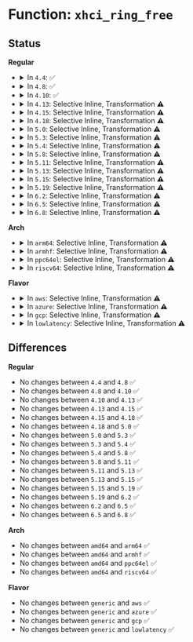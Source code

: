# Function: <code>xhci_ring_free</code>

## Status
<b>Regular</b>
<ul>
<li>
<details>
<summary>In <code>4.4</code>: ✅</summary>

```c
void xhci_ring_free(struct xhci_hcd *xhci, struct xhci_ring *ring);
```

**Collision:** Unique Global

**Inline:** No

**Transformation:** False

**Instances:**

```
In drivers/usb/host/xhci-mem.c (ffffffff816539f0)
Location: drivers/usb/host/xhci-mem.c:276
Inline: False
Direct callers:
  - drivers/usb/host/xhci-mem.c:xhci_free_or_cache_endpoint_ring
  - drivers/usb/host/xhci-mem.c:xhci_alloc_stream_info
  - drivers/usb/host/xhci-mem.c:xhci_alloc_stream_info
  - drivers/usb/host/xhci-mem.c:xhci_free_stream_info
  - drivers/usb/host/xhci-mem.c:xhci_mem_cleanup
  - drivers/usb/host/xhci-mem.c:xhci_mem_cleanup
```
**Symbols:**

```
ffffffff816539f0-ffffffff81653aad: xhci_ring_free (STB_GLOBAL)
```
</details>
</li>
<li>
<details>
<summary>In <code>4.8</code>: ✅</summary>

```c
void xhci_ring_free(struct xhci_hcd *xhci, struct xhci_ring *ring);
```

**Collision:** Unique Global

**Inline:** No

**Transformation:** False

**Instances:**

```
In drivers/usb/host/xhci-mem.c (ffffffff816b4480)
Location: drivers/usb/host/xhci-mem.c:286
Inline: False
Direct callers:
  - drivers/usb/host/xhci-mem.c:xhci_mem_cleanup
  - drivers/usb/host/xhci-mem.c:xhci_mem_cleanup
  - drivers/usb/host/xhci-mem.c:xhci_free_stream_info
  - drivers/usb/host/xhci-mem.c:xhci_alloc_stream_info
  - drivers/usb/host/xhci-mem.c:xhci_alloc_stream_info
  - drivers/usb/host/xhci-mem.c:xhci_free_or_cache_endpoint_ring
```
**Symbols:**

```
ffffffff816b4480-ffffffff816b4536: xhci_ring_free (STB_GLOBAL)
```
</details>
</li>
<li>
<details>
<summary>In <code>4.10</code>: ✅</summary>

```c
void xhci_ring_free(struct xhci_hcd *xhci, struct xhci_ring *ring);
```

**Collision:** Unique Global

**Inline:** No

**Transformation:** False

**Instances:**

```
In drivers/usb/host/xhci-mem.c (ffffffff816e2630)
Location: drivers/usb/host/xhci-mem.c:286
Inline: False
Direct callers:
  - drivers/usb/host/xhci-mem.c:xhci_mem_cleanup
  - drivers/usb/host/xhci-mem.c:xhci_mem_cleanup
  - drivers/usb/host/xhci-mem.c:xhci_free_stream_info
  - drivers/usb/host/xhci-mem.c:xhci_alloc_stream_info
  - drivers/usb/host/xhci-mem.c:xhci_alloc_stream_info
  - drivers/usb/host/xhci-mem.c:xhci_free_or_cache_endpoint_ring
```
**Symbols:**

```
ffffffff816e2630-ffffffff816e26e6: xhci_ring_free (STB_GLOBAL)
```
</details>
</li>
<li>
<details>
<summary>In <code>4.13</code>: Selective Inline, Transformation ⚠️</summary>

```c
void xhci_ring_free(struct xhci_hcd *xhci, struct xhci_ring *ring);
```

**Collision:** Unique Global

**Inline:** Selective

**Transformation:** True

**Instances:**

```
In drivers/usb/host/xhci-mem.c (ffffffff816f8586)
Location: drivers/usb/host/xhci-mem.c:286
Inline: True
Inline callers:
  - drivers/usb/host/xhci-mem.c:xhci_mem_cleanup
  - drivers/usb/host/xhci-mem.c:xhci_mem_cleanup
  - drivers/usb/host/xhci-mem.c:xhci_alloc_stream_info
  - drivers/usb/host/xhci-mem.c:xhci_alloc_stream_info
  - drivers/usb/host/xhci-mem.c:xhci_free_endpoint_ring
Direct callers:
  - drivers/usb/host/xhci-mem.c:xhci_mem_cleanup
  - drivers/usb/host/xhci-mem.c:xhci_mem_cleanup
  - drivers/usb/host/xhci-mem.c:xhci_alloc_stream_info
  - drivers/usb/host/xhci-mem.c:xhci_alloc_stream_info
  - drivers/usb/host/xhci-mem.c:xhci_free_endpoint_ring
```
**Symbols:**

```
ffffffff816f5aa0-ffffffff816f5b73: xhci_ring_free.part.37 (STB_LOCAL)
ffffffff816f6810-ffffffff816f6827: xhci_ring_free (STB_GLOBAL)
```
</details>
</li>
<li>
<details>
<summary>In <code>4.15</code>: Selective Inline, Transformation ⚠️</summary>

```c
void xhci_ring_free(struct xhci_hcd *xhci, struct xhci_ring *ring);
```

**Collision:** Unique Global

**Inline:** Selective

**Transformation:** True

**Instances:**

```
In drivers/usb/host/xhci-mem.c (ffffffff8176517b)
Location: drivers/usb/host/xhci-mem.c:275
Inline: True
Inline callers:
  - drivers/usb/host/xhci-mem.c:xhci_mem_cleanup
  - drivers/usb/host/xhci-mem.c:xhci_mem_cleanup
  - drivers/usb/host/xhci-mem.c:xhci_alloc_stream_info
  - drivers/usb/host/xhci-mem.c:xhci_alloc_stream_info
  - drivers/usb/host/xhci-mem.c:xhci_free_endpoint_ring
Direct callers:
  - drivers/usb/host/xhci-mem.c:xhci_mem_cleanup
  - drivers/usb/host/xhci-mem.c:xhci_mem_cleanup
  - drivers/usb/host/xhci-mem.c:xhci_alloc_stream_info
  - drivers/usb/host/xhci-mem.c:xhci_alloc_stream_info
  - drivers/usb/host/xhci-mem.c:xhci_free_endpoint_ring
  - drivers/usb/host/xhci-dbgcap.c:xhci_dbc_stop
  - drivers/usb/host/xhci-dbgcap.c:xhci_dbc_stop
  - drivers/usb/host/xhci-dbgcap.c:xhci_dbc_stop
  - drivers/usb/host/xhci-dbgcap.c:xhci_dbc_start
  - drivers/usb/host/xhci-dbgcap.c:xhci_dbc_start
  - drivers/usb/host/xhci-dbgcap.c:xhci_dbc_start
```
**Symbols:**

```
ffffffff817624b0-ffffffff81762586: xhci_ring_free.part.34 (STB_LOCAL)
ffffffff81763030-ffffffff81763047: xhci_ring_free (STB_GLOBAL)
```
</details>
</li>
<li>
<details>
<summary>In <code>4.18</code>: Selective Inline, Transformation ⚠️</summary>

```c
void xhci_ring_free(struct xhci_hcd *xhci, struct xhci_ring *ring);
```

**Collision:** Unique Global

**Inline:** Selective

**Transformation:** True

**Instances:**

```
In drivers/usb/host/xhci-mem.c (ffffffff817a54db)
Location: drivers/usb/host/xhci-mem.c:277
Inline: True
Inline callers:
  - drivers/usb/host/xhci-mem.c:xhci_mem_cleanup
  - drivers/usb/host/xhci-mem.c:xhci_mem_cleanup
  - drivers/usb/host/xhci-mem.c:xhci_free_virt_device
  - drivers/usb/host/xhci-mem.c:xhci_alloc_stream_info
  - drivers/usb/host/xhci-mem.c:xhci_alloc_stream_info
  - drivers/usb/host/xhci-mem.c:xhci_free_endpoint_ring
Direct callers:
  - drivers/usb/host/xhci-mem.c:xhci_mem_cleanup
  - drivers/usb/host/xhci-mem.c:xhci_mem_cleanup
  - drivers/usb/host/xhci-mem.c:xhci_free_virt_device
  - drivers/usb/host/xhci-mem.c:xhci_alloc_stream_info
  - drivers/usb/host/xhci-mem.c:xhci_alloc_stream_info
  - drivers/usb/host/xhci-mem.c:xhci_free_endpoint_ring
  - drivers/usb/host/xhci-dbgcap.c:xhci_dbc_stop
  - drivers/usb/host/xhci-dbgcap.c:xhci_dbc_stop
  - drivers/usb/host/xhci-dbgcap.c:xhci_dbc_stop
  - drivers/usb/host/xhci-dbgcap.c:xhci_dbc_start
  - drivers/usb/host/xhci-dbgcap.c:xhci_dbc_start
  - drivers/usb/host/xhci-dbgcap.c:xhci_dbc_start
```
**Symbols:**

```
ffffffff817a2e60-ffffffff817a2f3b: xhci_ring_free.part.37 (STB_LOCAL)
ffffffff817a3270-ffffffff817a3286: xhci_ring_free (STB_GLOBAL)
```
</details>
</li>
<li>
<details>
<summary>In <code>5.0</code>: Selective Inline, Transformation ⚠️</summary>

```c
void xhci_ring_free(struct xhci_hcd *xhci, struct xhci_ring *ring);
```

**Collision:** Unique Global

**Inline:** Selective

**Transformation:** True

**Instances:**

```
In drivers/usb/host/xhci-mem.c (ffffffff817cb6ab)
Location: drivers/usb/host/xhci-mem.c:277
Inline: True
Inline callers:
  - drivers/usb/host/xhci-mem.c:xhci_mem_cleanup
  - drivers/usb/host/xhci-mem.c:xhci_mem_cleanup
  - drivers/usb/host/xhci-mem.c:xhci_free_virt_device
  - drivers/usb/host/xhci-mem.c:xhci_alloc_stream_info
  - drivers/usb/host/xhci-mem.c:xhci_alloc_stream_info
  - drivers/usb/host/xhci-mem.c:xhci_free_endpoint_ring
Direct callers:
  - drivers/usb/host/xhci-mem.c:xhci_mem_cleanup
  - drivers/usb/host/xhci-mem.c:xhci_mem_cleanup
  - drivers/usb/host/xhci-mem.c:xhci_free_virt_device
  - drivers/usb/host/xhci-mem.c:xhci_alloc_stream_info
  - drivers/usb/host/xhci-mem.c:xhci_alloc_stream_info
  - drivers/usb/host/xhci-mem.c:xhci_free_endpoint_ring
  - drivers/usb/host/xhci-dbgcap.c:xhci_dbc_stop
  - drivers/usb/host/xhci-dbgcap.c:xhci_dbc_stop
  - drivers/usb/host/xhci-dbgcap.c:xhci_dbc_stop
  - drivers/usb/host/xhci-dbgcap.c:xhci_dbc_start
  - drivers/usb/host/xhci-dbgcap.c:xhci_dbc_start
  - drivers/usb/host/xhci-dbgcap.c:xhci_dbc_start
```
**Symbols:**

```
ffffffff817c9150-ffffffff817c922b: xhci_ring_free.part.35 (STB_LOCAL)
ffffffff817c9560-ffffffff817c9576: xhci_ring_free (STB_GLOBAL)
```
</details>
</li>
<li>
<details>
<summary>In <code>5.3</code>: Selective Inline, Transformation ⚠️</summary>

```c
void xhci_ring_free(struct xhci_hcd *xhci, struct xhci_ring *ring);
```

**Collision:** Unique Global

**Inline:** Selective

**Transformation:** True

**Instances:**

```
In drivers/usb/host/xhci-mem.c (ffffffff8180ba6b)
Location: drivers/usb/host/xhci-mem.c:277
Inline: True
Inline callers:
  - drivers/usb/host/xhci-mem.c:xhci_mem_cleanup
  - drivers/usb/host/xhci-mem.c:xhci_mem_cleanup
  - drivers/usb/host/xhci-mem.c:xhci_free_virt_device
  - drivers/usb/host/xhci-mem.c:xhci_alloc_stream_info
  - drivers/usb/host/xhci-mem.c:xhci_alloc_stream_info
  - drivers/usb/host/xhci-mem.c:xhci_free_endpoint_ring
Direct callers:
  - drivers/usb/host/xhci-mem.c:xhci_mem_cleanup
  - drivers/usb/host/xhci-mem.c:xhci_mem_cleanup
  - drivers/usb/host/xhci-mem.c:xhci_free_virt_device
  - drivers/usb/host/xhci-mem.c:xhci_alloc_stream_info
  - drivers/usb/host/xhci-mem.c:xhci_alloc_stream_info
  - drivers/usb/host/xhci-mem.c:xhci_free_endpoint_ring
  - drivers/usb/host/xhci-dbgcap.c:xhci_dbc_stop
  - drivers/usb/host/xhci-dbgcap.c:xhci_dbc_stop
  - drivers/usb/host/xhci-dbgcap.c:xhci_dbc_stop
```
**Symbols:**

```
ffffffff81808ec0-ffffffff81808fa4: xhci_ring_free.part.0 (STB_LOCAL)
ffffffff81809980-ffffffff81809996: xhci_ring_free (STB_GLOBAL)
```
</details>
</li>
<li>
<details>
<summary>In <code>5.4</code>: Selective Inline, Transformation ⚠️</summary>

```c
void xhci_ring_free(struct xhci_hcd *xhci, struct xhci_ring *ring);
```

**Collision:** Unique Global

**Inline:** Selective

**Transformation:** True

**Instances:**

```
In drivers/usb/host/xhci-mem.c (ffffffff8183ca2b)
Location: drivers/usb/host/xhci-mem.c:277
Inline: True
Inline callers:
  - drivers/usb/host/xhci-mem.c:xhci_mem_cleanup
  - drivers/usb/host/xhci-mem.c:xhci_mem_cleanup
  - drivers/usb/host/xhci-mem.c:xhci_free_virt_device
  - drivers/usb/host/xhci-mem.c:xhci_alloc_stream_info
  - drivers/usb/host/xhci-mem.c:xhci_alloc_stream_info
  - drivers/usb/host/xhci-mem.c:xhci_free_endpoint_ring
Direct callers:
  - drivers/usb/host/xhci-mem.c:xhci_mem_cleanup
  - drivers/usb/host/xhci-mem.c:xhci_mem_cleanup
  - drivers/usb/host/xhci-mem.c:xhci_free_virt_device
  - drivers/usb/host/xhci-mem.c:xhci_alloc_stream_info
  - drivers/usb/host/xhci-mem.c:xhci_alloc_stream_info
  - drivers/usb/host/xhci-mem.c:xhci_free_endpoint_ring
```
**Symbols:**

```
ffffffff81839d80-ffffffff81839e64: xhci_ring_free.part.0 (STB_LOCAL)
ffffffff8183a900-ffffffff8183a916: xhci_ring_free (STB_GLOBAL)
```
</details>
</li>
<li>
<details>
<summary>In <code>5.8</code>: Selective Inline, Transformation ⚠️</summary>

```c
void xhci_ring_free(struct xhci_hcd *xhci, struct xhci_ring *ring);
```

**Collision:** Unique Global

**Inline:** Selective

**Transformation:** True

**Instances:**

```
In drivers/usb/host/xhci-mem.c (ffffffff8190f4a3)
Location: drivers/usb/host/xhci-mem.c:277
Inline: True
Inline callers:
  - drivers/usb/host/xhci-mem.c:xhci_mem_cleanup
  - drivers/usb/host/xhci-mem.c:xhci_mem_cleanup
  - drivers/usb/host/xhci-mem.c:xhci_free_virt_device
  - drivers/usb/host/xhci-mem.c:xhci_alloc_stream_info
  - drivers/usb/host/xhci-mem.c:xhci_alloc_stream_info
  - drivers/usb/host/xhci-mem.c:xhci_free_endpoint_ring
Direct callers:
  - drivers/usb/host/xhci-mem.c:xhci_mem_cleanup
  - drivers/usb/host/xhci-mem.c:xhci_mem_cleanup
  - drivers/usb/host/xhci-mem.c:xhci_free_virt_device
  - drivers/usb/host/xhci-mem.c:xhci_alloc_stream_info
  - drivers/usb/host/xhci-mem.c:xhci_alloc_stream_info
  - drivers/usb/host/xhci-mem.c:xhci_free_endpoint_ring
  - drivers/usb/host/xhci-dbgcap.c:xhci_dbc_stop
  - drivers/usb/host/xhci-dbgcap.c:xhci_dbc_stop
  - drivers/usb/host/xhci-dbgcap.c:xhci_dbc_stop
```
**Symbols:**

```
ffffffff8190c6d0-ffffffff8190c81c: xhci_ring_free.part.0 (STB_LOCAL)
ffffffff8190d310-ffffffff8190d326: xhci_ring_free (STB_GLOBAL)
```
</details>
</li>
<li>
<details>
<summary>In <code>5.11</code>: Selective Inline, Transformation ⚠️</summary>

```c
void xhci_ring_free(struct xhci_hcd *xhci, struct xhci_ring *ring);
```

**Collision:** Unique Global

**Inline:** Selective

**Transformation:** True

**Instances:**

```
In drivers/usb/host/xhci-mem.c (ffffffff81917003)
Location: drivers/usb/host/xhci-mem.c:280
Inline: True
Inline callers:
  - drivers/usb/host/xhci-mem.c:xhci_mem_cleanup
  - drivers/usb/host/xhci-mem.c:xhci_mem_cleanup
  - drivers/usb/host/xhci-mem.c:xhci_free_virt_device
  - drivers/usb/host/xhci-mem.c:xhci_alloc_stream_info
  - drivers/usb/host/xhci-mem.c:xhci_alloc_stream_info
  - drivers/usb/host/xhci-mem.c:xhci_free_endpoint_ring
Direct callers:
  - drivers/usb/host/xhci-mem.c:xhci_mem_cleanup
  - drivers/usb/host/xhci-mem.c:xhci_mem_cleanup
  - drivers/usb/host/xhci-mem.c:xhci_free_virt_device
  - drivers/usb/host/xhci-mem.c:xhci_alloc_stream_info
  - drivers/usb/host/xhci-mem.c:xhci_alloc_stream_info
  - drivers/usb/host/xhci-mem.c:xhci_free_endpoint_ring
```
**Symbols:**

```
ffffffff819140b0-ffffffff819141ea: xhci_ring_free.part.0 (STB_LOCAL)
ffffffff81914d60-ffffffff81914d76: xhci_ring_free (STB_GLOBAL)
```
</details>
</li>
<li>
<details>
<summary>In <code>5.13</code>: Selective Inline, Transformation ⚠️</summary>

```c
void xhci_ring_free(struct xhci_hcd *xhci, struct xhci_ring *ring);
```

**Collision:** Unique Global

**Inline:** Selective

**Transformation:** True

**Instances:**

```
In drivers/usb/host/xhci-mem.c (ffffffff818fa483)
Location: drivers/usb/host/xhci-mem.c:280
Inline: True
Inline callers:
  - drivers/usb/host/xhci-mem.c:xhci_mem_cleanup
  - drivers/usb/host/xhci-mem.c:xhci_mem_cleanup
  - drivers/usb/host/xhci-mem.c:xhci_free_virt_device
  - drivers/usb/host/xhci-mem.c:xhci_alloc_stream_info
  - drivers/usb/host/xhci-mem.c:xhci_alloc_stream_info
  - drivers/usb/host/xhci-mem.c:xhci_free_endpoint_ring
Direct callers:
  - drivers/usb/host/xhci-mem.c:xhci_mem_cleanup
  - drivers/usb/host/xhci-mem.c:xhci_mem_cleanup
  - drivers/usb/host/xhci-mem.c:xhci_free_virt_device
  - drivers/usb/host/xhci-mem.c:xhci_alloc_stream_info
  - drivers/usb/host/xhci-mem.c:xhci_alloc_stream_info
  - drivers/usb/host/xhci-mem.c:xhci_free_endpoint_ring
```
**Symbols:**

```
ffffffff818f7710-ffffffff818f784a: xhci_ring_free.part.0 (STB_LOCAL)
ffffffff818f8280-ffffffff818f8296: xhci_ring_free (STB_GLOBAL)
```
</details>
</li>
<li>
<details>
<summary>In <code>5.15</code>: Selective Inline, Transformation ⚠️</summary>

```c
void xhci_ring_free(struct xhci_hcd *xhci, struct xhci_ring *ring);
```

**Collision:** Unique Global

**Inline:** Selective

**Transformation:** True

**Instances:**

```
In drivers/usb/host/xhci-mem.c (ffffffff81999203)
Location: drivers/usb/host/xhci-mem.c:280
Inline: True
Inline callers:
  - drivers/usb/host/xhci-mem.c:xhci_mem_cleanup
  - drivers/usb/host/xhci-mem.c:xhci_mem_cleanup
  - drivers/usb/host/xhci-mem.c:xhci_free_virt_device
  - drivers/usb/host/xhci-mem.c:xhci_alloc_stream_info
  - drivers/usb/host/xhci-mem.c:xhci_alloc_stream_info
  - drivers/usb/host/xhci-mem.c:xhci_free_endpoint_ring
Direct callers:
  - drivers/usb/host/xhci-mem.c:xhci_mem_cleanup
  - drivers/usb/host/xhci-mem.c:xhci_mem_cleanup
  - drivers/usb/host/xhci-mem.c:xhci_free_virt_device
  - drivers/usb/host/xhci-mem.c:xhci_alloc_stream_info
  - drivers/usb/host/xhci-mem.c:xhci_alloc_stream_info
  - drivers/usb/host/xhci-mem.c:xhci_free_endpoint_ring
```
**Symbols:**

```
ffffffff81995b50-ffffffff81995c8a: xhci_ring_free.part.0 (STB_LOCAL)
ffffffff819968e0-ffffffff819968f6: xhci_ring_free (STB_GLOBAL)
```
</details>
</li>
<li>
<details>
<summary>In <code>5.19</code>: Selective Inline, Transformation ⚠️</summary>

```c
void xhci_ring_free(struct xhci_hcd *xhci, struct xhci_ring *ring);
```

**Collision:** Unique Global

**Inline:** Selective

**Transformation:** True

**Instances:**

```
In drivers/usb/host/xhci-mem.c (ffffffff81af6227)
Location: drivers/usb/host/xhci-mem.c:280
Inline: True
Inline callers:
  - drivers/usb/host/xhci-mem.c:xhci_mem_cleanup
  - drivers/usb/host/xhci-mem.c:xhci_mem_cleanup
  - drivers/usb/host/xhci-mem.c:xhci_free_virt_device
  - drivers/usb/host/xhci-mem.c:xhci_alloc_stream_info
  - drivers/usb/host/xhci-mem.c:xhci_alloc_stream_info
  - drivers/usb/host/xhci-mem.c:xhci_free_endpoint_ring
Direct callers:
  - drivers/usb/host/xhci-mem.c:xhci_mem_cleanup
  - drivers/usb/host/xhci-mem.c:xhci_mem_cleanup
  - drivers/usb/host/xhci-mem.c:xhci_free_virt_device
  - drivers/usb/host/xhci-mem.c:xhci_alloc_stream_info
  - drivers/usb/host/xhci-mem.c:xhci_alloc_stream_info
  - drivers/usb/host/xhci-mem.c:xhci_free_endpoint_ring
```
**Symbols:**

```
ffffffff81af29a0-ffffffff81af2afc: xhci_ring_free.part.0 (STB_LOCAL)
ffffffff81af37b0-ffffffff81af37d6: xhci_ring_free (STB_GLOBAL)
```
</details>
</li>
<li>
<details>
<summary>In <code>6.2</code>: Selective Inline, Transformation ⚠️</summary>

```c
void xhci_ring_free(struct xhci_hcd *xhci, struct xhci_ring *ring);
```

**Collision:** Unique Global

**Inline:** Selective

**Transformation:** True

**Instances:**

```
In drivers/usb/host/xhci-mem.c (ffffffff81c83bb7)
Location: drivers/usb/host/xhci-mem.c:280
Inline: True
Inline callers:
  - drivers/usb/host/xhci-mem.c:xhci_mem_cleanup
  - drivers/usb/host/xhci-mem.c:xhci_mem_cleanup
  - drivers/usb/host/xhci-mem.c:xhci_free_virt_device
  - drivers/usb/host/xhci-mem.c:xhci_alloc_stream_info
  - drivers/usb/host/xhci-mem.c:xhci_alloc_stream_info
  - drivers/usb/host/xhci-mem.c:xhci_free_endpoint_ring
Direct callers:
  - drivers/usb/host/xhci-mem.c:xhci_mem_cleanup
  - drivers/usb/host/xhci-mem.c:xhci_mem_cleanup
  - drivers/usb/host/xhci-mem.c:xhci_free_virt_device
  - drivers/usb/host/xhci-mem.c:xhci_alloc_stream_info
  - drivers/usb/host/xhci-mem.c:xhci_alloc_stream_info
  - drivers/usb/host/xhci-mem.c:xhci_free_endpoint_ring
```
**Symbols:**

```
ffffffff81c7feb0-ffffffff81c8000c: xhci_ring_free.part.0 (STB_LOCAL)
ffffffff81c80d40-ffffffff81c80d66: xhci_ring_free (STB_GLOBAL)
```
</details>
</li>
<li>
<details>
<summary>In <code>6.5</code>: Selective Inline, Transformation ⚠️</summary>

```c
void xhci_ring_free(struct xhci_hcd *xhci, struct xhci_ring *ring);
```

**Collision:** Unique Global

**Inline:** Selective

**Transformation:** True

**Instances:**

```
In drivers/usb/host/xhci-mem.c (ffffffff81ceb3bf)
Location: drivers/usb/host/xhci-mem.c:280
Inline: True
Inline callers:
  - drivers/usb/host/xhci-mem.c:xhci_mem_init
  - drivers/usb/host/xhci-mem.c:xhci_mem_cleanup
  - drivers/usb/host/xhci-mem.c:xhci_mem_cleanup
  - drivers/usb/host/xhci-mem.c:xhci_free_virt_device
  - drivers/usb/host/xhci-mem.c:xhci_alloc_stream_info
  - drivers/usb/host/xhci-mem.c:xhci_alloc_stream_info
  - drivers/usb/host/xhci-mem.c:xhci_free_endpoint_ring
Direct callers:
  - drivers/usb/host/xhci-mem.c:xhci_mem_init
  - drivers/usb/host/xhci-mem.c:xhci_mem_cleanup
  - drivers/usb/host/xhci-mem.c:xhci_mem_cleanup
  - drivers/usb/host/xhci-mem.c:xhci_free_virt_device
  - drivers/usb/host/xhci-mem.c:xhci_alloc_stream_info
  - drivers/usb/host/xhci-mem.c:xhci_alloc_stream_info
  - drivers/usb/host/xhci-mem.c:xhci_free_endpoint_ring
```
**Symbols:**

```
ffffffff81ce6b90-ffffffff81ce6cec: xhci_ring_free.part.0 (STB_LOCAL)
ffffffff81ce7a80-ffffffff81ce7aa6: xhci_ring_free (STB_GLOBAL)
```
</details>
</li>
<li>
<details>
<summary>In <code>6.8</code>: Selective Inline, Transformation ⚠️</summary>

```c
void xhci_ring_free(struct xhci_hcd *xhci, struct xhci_ring *ring);
```

**Collision:** Unique Global

**Inline:** Selective

**Transformation:** True

**Instances:**

```
In drivers/usb/host/xhci-mem.c (ffffffff81d9d30a)
Location: drivers/usb/host/xhci-mem.c:287
Inline: True
Inline callers:
  - drivers/usb/host/xhci-mem.c:xhci_alloc_interrupter
  - drivers/usb/host/xhci-mem.c:xhci_mem_cleanup
  - drivers/usb/host/xhci-mem.c:xhci_free_interrupter
  - drivers/usb/host/xhci-mem.c:xhci_free_virt_device
  - drivers/usb/host/xhci-mem.c:xhci_alloc_stream_info
  - drivers/usb/host/xhci-mem.c:xhci_alloc_stream_info
  - drivers/usb/host/xhci-mem.c:xhci_free_endpoint_ring
Direct callers:
  - drivers/usb/host/xhci-mem.c:xhci_alloc_interrupter
  - drivers/usb/host/xhci-mem.c:xhci_mem_cleanup
  - drivers/usb/host/xhci-mem.c:xhci_free_interrupter
  - drivers/usb/host/xhci-mem.c:xhci_free_virt_device
  - drivers/usb/host/xhci-mem.c:xhci_alloc_stream_info
  - drivers/usb/host/xhci-mem.c:xhci_alloc_stream_info
  - drivers/usb/host/xhci-mem.c:xhci_free_endpoint_ring
```
**Symbols:**

```
ffffffff81d9bdf0-ffffffff81d9bf4c: xhci_ring_free.part.0 (STB_LOCAL)
ffffffff81d9cee0-ffffffff81d9cf06: xhci_ring_free (STB_GLOBAL)
```
</details>
</li>
</ul>
<b>Arch</b>
<ul>
<li>
<details>
<summary>In <code>arm64</code>: Selective Inline, Transformation ⚠️</summary>

```c
void xhci_ring_free(struct xhci_hcd *xhci, struct xhci_ring *ring);
```

**Collision:** Unique Global

**Inline:** Selective

**Transformation:** True

**Instances:**

```
In drivers/usb/host/xhci-mem.c (ffff800010a7a8e4)
Location: drivers/usb/host/xhci-mem.c:277
Inline: True
Inline callers:
  - drivers/usb/host/xhci-mem.c:xhci_mem_cleanup
  - drivers/usb/host/xhci-mem.c:xhci_mem_cleanup
  - drivers/usb/host/xhci-mem.c:xhci_free_virt_device
  - drivers/usb/host/xhci-mem.c:xhci_alloc_stream_info
  - drivers/usb/host/xhci-mem.c:xhci_alloc_stream_info
  - drivers/usb/host/xhci-mem.c:xhci_free_endpoint_ring
Direct callers:
  - drivers/usb/host/xhci-mem.c:xhci_mem_cleanup
  - drivers/usb/host/xhci-mem.c:xhci_mem_cleanup
  - drivers/usb/host/xhci-mem.c:xhci_free_virt_device
  - drivers/usb/host/xhci-mem.c:xhci_alloc_stream_info
  - drivers/usb/host/xhci-mem.c:xhci_alloc_stream_info
  - drivers/usb/host/xhci-mem.c:xhci_free_endpoint_ring
  - drivers/usb/host/xhci-dbgcap.c:xhci_dbc_stop
  - drivers/usb/host/xhci-dbgcap.c:xhci_dbc_stop
  - drivers/usb/host/xhci-dbgcap.c:xhci_dbc_stop
```
**Symbols:**

```
ffff800010a77bf8-ffff800010a77d18: xhci_ring_free.part.0 (STB_LOCAL)
ffff800010a78360-ffff800010a78398: xhci_ring_free (STB_GLOBAL)
```
</details>
</li>
<li>
<details>
<summary>In <code>armhf</code>: Selective Inline, Transformation ⚠️</summary>

```c
void xhci_ring_free(struct xhci_hcd *xhci, struct xhci_ring *ring);
```

**Collision:** Unique Global

**Inline:** Selective

**Transformation:** True

**Instances:**

```
In drivers/usb/host/xhci-mem.c (c0b4e1e0)
Location: drivers/usb/host/xhci-mem.c:277
Inline: True
Inline callers:
  - drivers/usb/host/xhci-mem.c:xhci_mem_cleanup
  - drivers/usb/host/xhci-mem.c:xhci_mem_cleanup
  - drivers/usb/host/xhci-mem.c:xhci_free_virt_device
  - drivers/usb/host/xhci-mem.c:xhci_alloc_stream_info
  - drivers/usb/host/xhci-mem.c:xhci_alloc_stream_info
  - drivers/usb/host/xhci-mem.c:xhci_free_endpoint_ring
Direct callers:
  - drivers/usb/host/xhci-mem.c:xhci_mem_cleanup
  - drivers/usb/host/xhci-mem.c:xhci_mem_cleanup
  - drivers/usb/host/xhci-mem.c:xhci_free_virt_device
  - drivers/usb/host/xhci-mem.c:xhci_alloc_stream_info
  - drivers/usb/host/xhci-mem.c:xhci_alloc_stream_info
  - drivers/usb/host/xhci-mem.c:xhci_free_endpoint_ring
```
**Symbols:**

```
c0b4b398-c0b4b4ec: xhci_ring_free.part.0 (STB_LOCAL)
c0b4bfd4-c0b4bff8: xhci_ring_free (STB_GLOBAL)
```
</details>
</li>
<li>
<details>
<summary>In <code>ppc64el</code>: Selective Inline, Transformation ⚠️</summary>

```c
void xhci_ring_free(struct xhci_hcd *xhci, struct xhci_ring *ring);
```

**Collision:** Unique Global

**Inline:** Selective

**Transformation:** True

**Instances:**

```
In drivers/usb/host/xhci-mem.c (c000000000b523ec)
Location: drivers/usb/host/xhci-mem.c:277
Inline: True
Inline callers:
  - drivers/usb/host/xhci-mem.c:xhci_mem_cleanup
  - drivers/usb/host/xhci-mem.c:xhci_mem_cleanup
  - drivers/usb/host/xhci-mem.c:xhci_free_virt_device
  - drivers/usb/host/xhci-mem.c:xhci_alloc_stream_info
  - drivers/usb/host/xhci-mem.c:xhci_alloc_stream_info
  - drivers/usb/host/xhci-mem.c:xhci_free_endpoint_ring
Direct callers:
  - drivers/usb/host/xhci-mem.c:xhci_mem_cleanup
  - drivers/usb/host/xhci-mem.c:xhci_mem_cleanup
  - drivers/usb/host/xhci-mem.c:xhci_free_virt_device
  - drivers/usb/host/xhci-mem.c:xhci_alloc_stream_info
  - drivers/usb/host/xhci-mem.c:xhci_alloc_stream_info
  - drivers/usb/host/xhci-mem.c:xhci_free_endpoint_ring
  - drivers/usb/host/xhci-dbgcap.c:xhci_dbc_stop
  - drivers/usb/host/xhci-dbgcap.c:xhci_dbc_stop
  - drivers/usb/host/xhci-dbgcap.c:xhci_dbc_stop
```
**Symbols:**

```
c000000000b4e3f0-c000000000b4e548: xhci_ring_free.part.0 (STB_LOCAL)
c000000000b4f670-c000000000b4f68c: xhci_ring_free (STB_GLOBAL)
```
</details>
</li>
<li>
<details>
<summary>In <code>riscv64</code>: Selective Inline, Transformation ⚠️</summary>

```c
void xhci_ring_free(struct xhci_hcd *xhci, struct xhci_ring *ring);
```

**Collision:** Unique Global

**Inline:** Selective

**Transformation:** True

**Instances:**

```
In drivers/usb/host/xhci-mem.c (ffffffe000691efe)
Location: drivers/usb/host/xhci-mem.c:277
Inline: True
Inline callers:
  - drivers/usb/host/xhci-mem.c:xhci_mem_cleanup
  - drivers/usb/host/xhci-mem.c:xhci_mem_cleanup
  - drivers/usb/host/xhci-mem.c:xhci_free_virt_device
  - drivers/usb/host/xhci-mem.c:xhci_alloc_stream_info
  - drivers/usb/host/xhci-mem.c:xhci_alloc_stream_info
  - drivers/usb/host/xhci-mem.c:xhci_free_endpoint_ring
Direct callers:
  - drivers/usb/host/xhci-mem.c:xhci_mem_cleanup
  - drivers/usb/host/xhci-mem.c:xhci_mem_cleanup
  - drivers/usb/host/xhci-mem.c:xhci_free_virt_device
  - drivers/usb/host/xhci-mem.c:xhci_alloc_stream_info
  - drivers/usb/host/xhci-mem.c:xhci_alloc_stream_info
  - drivers/usb/host/xhci-mem.c:xhci_free_endpoint_ring
  - drivers/usb/host/xhci-dbgcap.c:xhci_dbc_stop
  - drivers/usb/host/xhci-dbgcap.c:xhci_dbc_stop
  - drivers/usb/host/xhci-dbgcap.c:xhci_dbc_stop
```
**Symbols:**

```
ffffffe00068f420-ffffffe00068f504: xhci_ring_free.part.0 (STB_LOCAL)
ffffffe00068ff10-ffffffe00068ff44: xhci_ring_free (STB_GLOBAL)
```
</details>
</li>
</ul>
<b>Flavor</b>
<ul>
<li>
<details>
<summary>In <code>aws</code>: Selective Inline, Transformation ⚠️</summary>

```c
void xhci_ring_free(struct xhci_hcd *xhci, struct xhci_ring *ring);
```

**Collision:** Unique Global

**Inline:** Selective

**Transformation:** True

**Instances:**

```
In drivers/usb/host/xhci-mem.c (ffffffff817f4ddb)
Location: drivers/usb/host/xhci-mem.c:277
Inline: True
Inline callers:
  - drivers/usb/host/xhci-mem.c:xhci_mem_cleanup
  - drivers/usb/host/xhci-mem.c:xhci_mem_cleanup
  - drivers/usb/host/xhci-mem.c:xhci_free_virt_device
  - drivers/usb/host/xhci-mem.c:xhci_alloc_stream_info
  - drivers/usb/host/xhci-mem.c:xhci_alloc_stream_info
  - drivers/usb/host/xhci-mem.c:xhci_free_endpoint_ring
Direct callers:
  - drivers/usb/host/xhci-mem.c:xhci_mem_cleanup
  - drivers/usb/host/xhci-mem.c:xhci_mem_cleanup
  - drivers/usb/host/xhci-mem.c:xhci_free_virt_device
  - drivers/usb/host/xhci-mem.c:xhci_alloc_stream_info
  - drivers/usb/host/xhci-mem.c:xhci_alloc_stream_info
  - drivers/usb/host/xhci-mem.c:xhci_free_endpoint_ring
```
**Symbols:**

```
ffffffff817f2130-ffffffff817f2214: xhci_ring_free.part.0 (STB_LOCAL)
ffffffff817f2cb0-ffffffff817f2cc6: xhci_ring_free (STB_GLOBAL)
```
</details>
</li>
<li>
<details>
<summary>In <code>azure</code>: Selective Inline, Transformation ⚠️</summary>

```c
void xhci_ring_free(struct xhci_hcd *xhci, struct xhci_ring *ring);
```

**Collision:** Unique Global

**Inline:** Selective

**Transformation:** True

**Instances:**

```
In drivers/usb/host/xhci-mem.c (ffffffff817b9f7b)
Location: drivers/usb/host/xhci-mem.c:277
Inline: True
Inline callers:
  - drivers/usb/host/xhci-mem.c:xhci_mem_cleanup
  - drivers/usb/host/xhci-mem.c:xhci_mem_cleanup
  - drivers/usb/host/xhci-mem.c:xhci_free_virt_device
  - drivers/usb/host/xhci-mem.c:xhci_alloc_stream_info
  - drivers/usb/host/xhci-mem.c:xhci_alloc_stream_info
  - drivers/usb/host/xhci-mem.c:xhci_free_endpoint_ring
Direct callers:
  - drivers/usb/host/xhci-mem.c:xhci_mem_cleanup
  - drivers/usb/host/xhci-mem.c:xhci_mem_cleanup
  - drivers/usb/host/xhci-mem.c:xhci_free_virt_device
  - drivers/usb/host/xhci-mem.c:xhci_alloc_stream_info
  - drivers/usb/host/xhci-mem.c:xhci_alloc_stream_info
  - drivers/usb/host/xhci-mem.c:xhci_free_endpoint_ring
```
**Symbols:**

```
ffffffff817b72d0-ffffffff817b73b4: xhci_ring_free.part.0 (STB_LOCAL)
ffffffff817b7e50-ffffffff817b7e66: xhci_ring_free (STB_GLOBAL)
```
</details>
</li>
<li>
<details>
<summary>In <code>gcp</code>: Selective Inline, Transformation ⚠️</summary>

```c
void xhci_ring_free(struct xhci_hcd *xhci, struct xhci_ring *ring);
```

**Collision:** Unique Global

**Inline:** Selective

**Transformation:** True

**Instances:**

```
In drivers/usb/host/xhci-mem.c (ffffffff818318ab)
Location: drivers/usb/host/xhci-mem.c:277
Inline: True
Inline callers:
  - drivers/usb/host/xhci-mem.c:xhci_mem_cleanup
  - drivers/usb/host/xhci-mem.c:xhci_mem_cleanup
  - drivers/usb/host/xhci-mem.c:xhci_free_virt_device
  - drivers/usb/host/xhci-mem.c:xhci_alloc_stream_info
  - drivers/usb/host/xhci-mem.c:xhci_alloc_stream_info
  - drivers/usb/host/xhci-mem.c:xhci_free_endpoint_ring
Direct callers:
  - drivers/usb/host/xhci-mem.c:xhci_mem_cleanup
  - drivers/usb/host/xhci-mem.c:xhci_mem_cleanup
  - drivers/usb/host/xhci-mem.c:xhci_free_virt_device
  - drivers/usb/host/xhci-mem.c:xhci_alloc_stream_info
  - drivers/usb/host/xhci-mem.c:xhci_alloc_stream_info
  - drivers/usb/host/xhci-mem.c:xhci_free_endpoint_ring
```
**Symbols:**

```
ffffffff8182ec00-ffffffff8182ece4: xhci_ring_free.part.0 (STB_LOCAL)
ffffffff8182f780-ffffffff8182f796: xhci_ring_free (STB_GLOBAL)
```
</details>
</li>
<li>
<details>
<summary>In <code>lowlatency</code>: Selective Inline, Transformation ⚠️</summary>

```c
void xhci_ring_free(struct xhci_hcd *xhci, struct xhci_ring *ring);
```

**Collision:** Unique Global

**Inline:** Selective

**Transformation:** True

**Instances:**

```
In drivers/usb/host/xhci-mem.c (ffffffff8184ba8b)
Location: drivers/usb/host/xhci-mem.c:277
Inline: True
Inline callers:
  - drivers/usb/host/xhci-mem.c:xhci_mem_cleanup
  - drivers/usb/host/xhci-mem.c:xhci_mem_cleanup
  - drivers/usb/host/xhci-mem.c:xhci_free_virt_device
  - drivers/usb/host/xhci-mem.c:xhci_alloc_stream_info
  - drivers/usb/host/xhci-mem.c:xhci_alloc_stream_info
  - drivers/usb/host/xhci-mem.c:xhci_free_endpoint_ring
Direct callers:
  - drivers/usb/host/xhci-mem.c:xhci_mem_cleanup
  - drivers/usb/host/xhci-mem.c:xhci_mem_cleanup
  - drivers/usb/host/xhci-mem.c:xhci_free_virt_device
  - drivers/usb/host/xhci-mem.c:xhci_alloc_stream_info
  - drivers/usb/host/xhci-mem.c:xhci_alloc_stream_info
  - drivers/usb/host/xhci-mem.c:xhci_free_endpoint_ring
```
**Symbols:**

```
ffffffff81848d60-ffffffff81848e5d: xhci_ring_free.part.0 (STB_LOCAL)
ffffffff818498f0-ffffffff81849906: xhci_ring_free (STB_GLOBAL)
```
</details>
</li>
</ul>

## Differences
<b>Regular</b>
<ul>
<li>
No changes between <code>4.4</code> and <code>4.8</code> ✅
</li>
<li>
No changes between <code>4.8</code> and <code>4.10</code> ✅
</li>
<li>
No changes between <code>4.10</code> and <code>4.13</code> ✅
</li>
<li>
No changes between <code>4.13</code> and <code>4.15</code> ✅
</li>
<li>
No changes between <code>4.15</code> and <code>4.18</code> ✅
</li>
<li>
No changes between <code>4.18</code> and <code>5.0</code> ✅
</li>
<li>
No changes between <code>5.0</code> and <code>5.3</code> ✅
</li>
<li>
No changes between <code>5.3</code> and <code>5.4</code> ✅
</li>
<li>
No changes between <code>5.4</code> and <code>5.8</code> ✅
</li>
<li>
No changes between <code>5.8</code> and <code>5.11</code> ✅
</li>
<li>
No changes between <code>5.11</code> and <code>5.13</code> ✅
</li>
<li>
No changes between <code>5.13</code> and <code>5.15</code> ✅
</li>
<li>
No changes between <code>5.15</code> and <code>5.19</code> ✅
</li>
<li>
No changes between <code>5.19</code> and <code>6.2</code> ✅
</li>
<li>
No changes between <code>6.2</code> and <code>6.5</code> ✅
</li>
<li>
No changes between <code>6.5</code> and <code>6.8</code> ✅
</li>
</ul>
<b>Arch</b>
<ul>
<li>
No changes between <code>amd64</code> and <code>arm64</code> ✅
</li>
<li>
No changes between <code>amd64</code> and <code>armhf</code> ✅
</li>
<li>
No changes between <code>amd64</code> and <code>ppc64el</code> ✅
</li>
<li>
No changes between <code>amd64</code> and <code>riscv64</code> ✅
</li>
</ul>
<b>Flavor</b>
<ul>
<li>
No changes between <code>generic</code> and <code>aws</code> ✅
</li>
<li>
No changes between <code>generic</code> and <code>azure</code> ✅
</li>
<li>
No changes between <code>generic</code> and <code>gcp</code> ✅
</li>
<li>
No changes between <code>generic</code> and <code>lowlatency</code> ✅
</li>
</ul>

